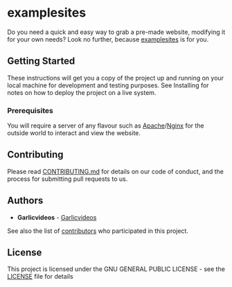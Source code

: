 # examplesites
Do you need a quick and easy way to grab a pre-made website, modifying it for your own needs?
Look no further, because [examplesites](https://github.com/Garlicvideos/examplesites) is for you.

## Getting Started

These instructions will get you a copy of the project up and running on your local machine for development and testing purposes. See Installing for notes on how to deploy the project on a live system.

### Prerequisites

You will require a server of any flavour such as [Apache](https://www.apache.org/)/[Nginx](https://www.nginx.com/) for the outside world to interact and view the website.

## Contributing

Please read [CONTRIBUTING.md](Contributing.md) for details on our code of conduct, and the process for submitting pull requests to us.

## Authors

* **Garlicvideos** - [Garlicvideos](https://github.com/Garlicvideos)

See also the list of [contributors](https://github.com/Garlicvideos/examplesites/contributors) who participated in this project.

## License

This project is licensed under the GNU GENERAL PUBLIC LICENSE - see the [LICENSE](LICENSE) file for details
